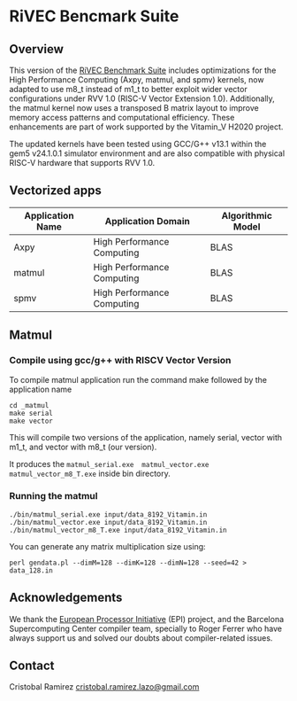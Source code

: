 # RiVEC Bencmark Suite

## Overview

This version of the [RiVEC Benchmark Suite](https://github.com/RALC88/riscv-vectorized-benchmark-suite) includes optimizations for the High Performance Computing (Axpy, matmul, and spmv) kernels, now adapted to use m8_t instead of m1_t to better exploit wider vector configurations under RVV 1.0 (RISC-V Vector Extension 1.0). Additionally, the matmul kernel now uses a transposed B matrix layout to improve memory access patterns and computational efficiency. These enhancements are part of work supported by the Vitamin_V H2020 project. 

The updated kernels have been tested using GCC/G++ v13.1 within the gem5 v24.1.0.1 simulator environment and are also compatible with physical RISC-V hardware that supports RVV 1.0.



## Vectorized apps

| Application Name  | Application Domain            | Algorithmic Model     |
| ----------------- |------------------------------ | --------------------- |
| Axpy              | High Performance Computing    | BLAS                  |
| matmul            | High Performance Computing    | BLAS                  |
| spmv              | High Performance Computing    | BLAS                  |



## Matmul
### Compile using gcc/g++ with RISCV Vector Version

To compile matmul application run the command make followed by the application name
```
cd _matmul
make serial
make vector 
```
This will compile two versions of the application, namely serial, vector with m1_t, and vector with m8_t (our version).

It produces the ```matmul_serial.exe  matmul_vector.exe  matmul_vector_m8_T.exe``` inside bin directory.

### Running the matmul
```
./bin/matmul_serial.exe input/data_8192_Vitamin.in
./bin/matmul_vector.exe input/data_8192_Vitamin.in
./bin/matmul_vector_m8_T.exe input/data_8192_Vitamin.in
```

You can generate any matrix multiplication size using:
```
perl gendata.pl --dimM=128 --dimK=128 --dimN=128 --seed=42 > data_128.in
```



## Acknowledgements
We thank the [European Processor Initiative](https://www.european-processor-initiative.eu/) (EPI) project, and the Barcelona Supercomputing Center compiler team, specially to Roger Ferrer who have always support us and solved our doubts about compiler-related issues.

## Contact
Cristobal Ramirez
cristobal.ramirez.lazo@gmail.com
